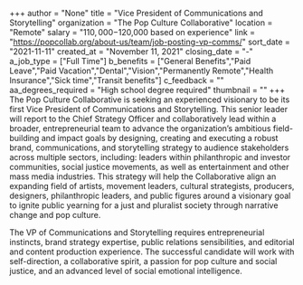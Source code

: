 +++
author = "None"
title = "Vice President of Communications and Storytelling"
organization = "The Pop Culture Collaborative"
location = "Remote"
salary = "$110,000-$120,000 based on experience"
link = "https://popcollab.org/about-us/team/job-posting-vp-comms/"
sort_date = "2021-11-11"
created_at = "November 11, 2021"
closing_date = "-"
a_job_type = ["Full Time"]
b_benefits = ["General Benefits","Paid Leave","Paid Vacation","Dental","Vision","Permanently Remote","Health Insurance","Sick time","Transit benefits"]
c_feedback = ""
aa_degrees_required = "High school degree required"
thumbnail = ""
+++
The Pop Culture Collaborative is seeking an experienced visionary to be its first Vice President of Communications and Storytelling. This senior leader will report to the Chief Strategy Officer and collaboratively lead within a broader, entrepreneurial team to advance the organization’s ambitious field-building and impact goals by designing, creating and executing a robust brand, communications, and storytelling strategy to audience stakeholders across multiple sectors, including: leaders within philanthropic and investor communities, social justice movements, as well as entertainment and other mass media industries. This strategy will help the Collaborative align an expanding field of artists, movement leaders, cultural strategists, producers, designers, philanthropic leaders, and public figures around a visionary goal to ignite public yearning for a just and pluralist society through narrative change and pop culture.

The VP of Communications and Storytelling requires entrepreneurial instincts, brand strategy expertise, public relations sensibilities, and editorial and content production experience. The successful candidate will work with self-direction, a collaborative spirit, a passion for pop culture and social justice, and an advanced level of social emotional intelligence.